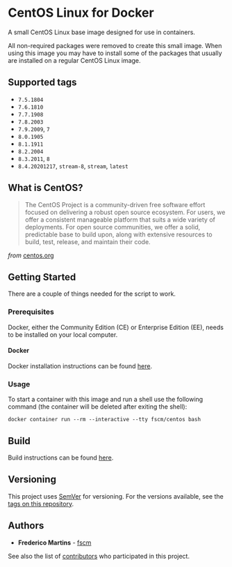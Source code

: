# CentOS Linux for Docker

A small CentOS Linux base image designed for use in containers.

All non-required packages were removed to create this small image. When using
this image you may have to install some of the packages that usually are
installed on a regular CentOS Linux image.

## Supported tags

- `7.5.1804`
- `7.6.1810`
- `7.7.1908`
- `7.8.2003`
- `7.9.2009`, `7`
- `8.0.1905`
- `8.1.1911`
- `8.2.2004`
- `8.3.2011`, `8`
- `8.4.20201217`, `stream-8`, `stream`, `latest`

## What is CentOS?

> The CentOS Project is a community-driven free software effort focused on delivering a robust open source ecosystem. For users, we offer a consistent manageable platform that suits a wide variety of deployments. For open source communities, we offer a solid, predictable base to build upon, along with extensive resources to build, test, release, and maintain their code.

*from* [centos.org](https://www.centos.org)

## Getting Started

There are a couple of things needed for the script to work.

### Prerequisites

Docker, either the Community Edition (CE) or Enterprise Edition (EE), needs to
be installed on your local computer.

#### Docker

Docker installation instructions can be found
[here](https://docs.docker.com/install/).

### Usage

To start a container with this image and run a shell use the following
command (the container will be deleted after exiting the shell):

```
docker container run --rm --interactive --tty fscm/centos bash
```

## Build

Build instructions can be found
[here](https://github.com/fscm/docker-centos/blob/master/README.build.md).

## Versioning

This project uses [SemVer](http://semver.org/) for versioning. For the versions
available, see the [tags on this repository](https://github.com/fscm/docker-centos/tags).

## Authors

* **Frederico Martins** - [fscm](https://github.com/fscm)

See also the list of [contributors](https://github.com/fscm/docker-centos/contributors)
who participated in this project.
